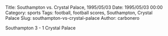 Title: Southampton vs. Crystal Palace, 1995/05/03
Date: 1995/05/03 00:00
Category: sports
Tags: football, football scores, Southampton, Crystal Palace
Slug: southampton-vs-crystal-palace
Author: carbonero


Southampton 3 - 1 Crystal Palace
